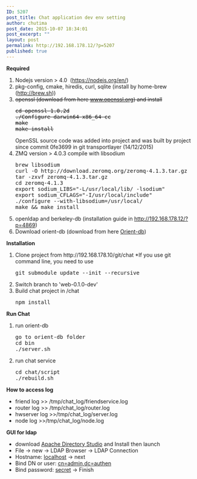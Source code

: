 ```yaml
---
ID: 5207
post_title: Chat application dev env setting
author: chutima
post_date: 2015-10-07 18:34:01
post_excerpt: ""
layout: post
permalink: http://192.168.178.12/?p=5207
published: true
---
```

<strong>Required</strong>
<ol>
	<li>Nodejs version &gt; 4.0  (<a href="https://nodejs.org/en/">https://nodejs.org/en/</a>)</li>
	<li>pkg-config, cmake, hiredis, curl, sqlite (install by home-brew (<a href="http://brew.sh">http://brew.sh</a>))</li>
	<li><del>openssl (download from here <a href="https://www.openssl.org/source/openssl-1.0.2d.tar.gz">www.openssl.org</a>) and install</del>
<pre><del>cd openssl-1.0.2d
./Configure darwin64-x86_64-cc
make
make install
</del></pre>
OpenSSL source code was added into project and was built by project since commit 0fe3699 in git transportlayer (14/12/2015)</li>
	<li>ZMQ version &gt; 4.0.3 compile with libsodium
<pre>brew libsodium
curl -O http://download.zeromq.org/zeromq-4.1.3.tar.gz
tar -zxvf zeromq-4.1.3.tar.gz
cd zeromq-4.1.3
export sodium_LIBS="-L/usr/local/lib/ -lsodium"
export sodium_CFLAGS="-I/usr/local/include"
./configure --with-libsodium=/usr/local/
make &amp;&amp; make install</pre>
</li>
	<li>openldap and berkeley-db (installation guide in <a href="http://192.168.178.12/?p=4869">http://192.168.178.12/?p=4869</a>)</li>
	<li>Download orient-db (download from here <a href="http://orientdb.com/download.php?email=unknown@unknown.com&amp;file=orientdb-community-2.1.6.tar.gz&amp;os=mac">Orient-db</a>)</li>
</ol>
<strong>Installation</strong>
<ol>
	<li>Clone project from http://192.168.178.10/git/chat
*If you use git command line, you need to use
<pre>git submodule update --init --recursive</pre>
</li>
	<li>Switch branch to 'web-0.1.0-dev'</li>
	<li>Build chat project in /chat
<pre>npm install</pre>
</li>
</ol>
<strong>Run Chat</strong>
<ol>
	<li>run orient-db
<pre>go to orient-db folder
cd bin
./server.sh</pre>
</li>
	<li>run chat service
<pre>cd chat/script
./rebuild.sh</pre>
</li>
</ol>
<strong>How to access log</strong>
<ul>
	<li>friend log &gt;&gt; /tmp/chat_log/friendservice.log</li>
	<li>router log &gt;&gt; /tmp/chat_log/router.log</li>
	<li>hwserver log &gt;&gt;/tmp/chat_log/server.log</li>
	<li>node log &gt;&gt;/tmp/chat_log/node.log</li>
</ul>
<strong>GUI for ldap</strong>
<ul>
	<li>download <a href="https://directory.apache.org/apacheds/download/download-macosx.html">Apache Directory Studio</a> and Install then launch</li>
	<li>File -&gt; new -&gt; LDAP Browser -&gt; LDAP Connection</li>
	<li>Hostname: <span style="text-decoration: underline;">localhost</span> -&gt; next</li>
	<li>Bind DN or user: <span style="text-decoration: underline;">cn=admin,dc=authen</span></li>
	<li>Bind password: <span style="text-decoration: underline;">secret</span> -&gt; Finish</li>
</ul>